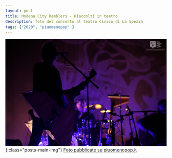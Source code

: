 ```yaml
---
layout: post
title: Modena City Ramblers - Riaccolti in teatro
description: foto del concerto al Teatro Civico di La Spezia
tags: ["2020", "piuomenopop" ]
---
```

![Modena-title](\assets\media\images\posts\modena.jpg){:class="posts-main-img"}
[Foto pubblicate su piuomenopop.it](https://www.piuomenopop.it/index.php/2020/02/02/modena-city-ramblers-riaccolti-in-teatro-teatro-civico-di-spezia-foto/)
